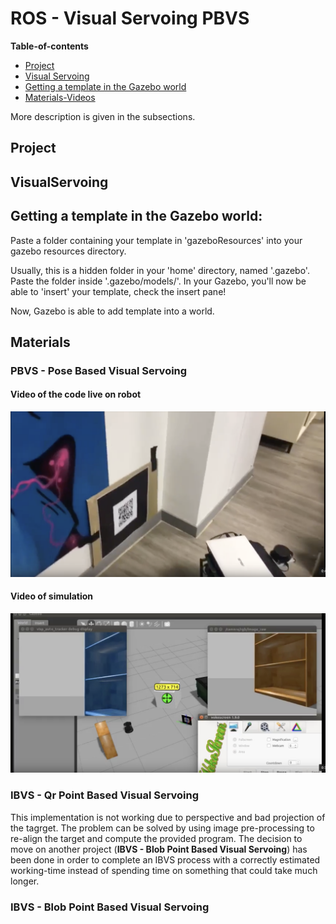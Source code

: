 # ROS - Visual Servoing PBVS

**Table-of-contents**

* [Project](#project)
* [Visual Servoing](#visualservoing)
* [Getting a template in the Gazebo world](#getting)
* [Materials-Videos](#materials)


More description is given in the subsections.

## Project

## VisualServoing


## Getting a template in the Gazebo world:
Paste a folder containing your template in 'gazeboResources' into your gazebo resources directory.

Usually, this is a hidden folder in your 'home' directory, named '.gazebo'. Paste the folder inside '.gazebo/models/'. In your Gazebo, you'll now be able to 'insert' your template, check the insert pane!

Now, Gazebo is able to add template into a world. 

## Materials

### PBVS - Pose Based Visual Servoing
#### Video of the code live on robot
[![Watch the video](ressources/vide.png)](https://www.youtube.com/watch?v=K4BQ3v-MSrs)
#### Video of simulation
[![Watch the video](ressources/video.png)](https://www.youtube.com/watch?v=qCdgKvE52iY)

### IBVS - Qr Point Based Visual Servoing 
This implementation is not working due to perspective and bad projection of the tagrget. The problem can be solved by using image pre-processing to re-align the target and compute the provided program.
The decision to move on another project (**IBVS - Blob Point Based Visual Servoing**) has been done in order to complete an IBVS process with a correctly estimated working-time instead of spending time on something that could take much longer.

### IBVS - Blob Point Based Visual Servoing 
